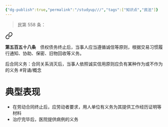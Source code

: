```yaml
---
{"dg-publish":true,"permalink":"/studyup///","tags":["知识点","民法"]}
---
```


>民第 558 条：
<div class="transclusion internal-embed is-loaded"><a class="markdown-embed-link" href="/////#t558" aria-label="Open link"><svg xmlns="http://www.w3.org/2000/svg" width="24" height="24" viewBox="0 0 24 24" fill="none" stroke="currentColor" stroke-width="2" stroke-linecap="round" stroke-linejoin="round" class="svg-icon lucide-link"><path d="M10 13a5 5 0 0 0 7.54.54l3-3a5 5 0 0 0-7.07-7.07l-1.72 1.71"></path><path d="M14 11a5 5 0 0 0-7.54-.54l-3 3a5 5 0 0 0 7.07 7.07l1.71-1.71"></path></svg></a><div class="markdown-embed">



**第五百五十八条**　债权债务终止后，当事人应当遵循诚信等原则，根据交易习惯履行通知、协助、保密、旧物回收等义务。 

</div></div>


后合同义务：合同关系消灭后，当事人依照诚实信用原则应负有某种作为或不作为的义务 #背诵/概念 
# 典型表现
- 在劳动合同终止后，应劳动者要求，用人单位有义务为其提供工作经历证明等材料
- 治疗完毕后，医院提供病例的义务
